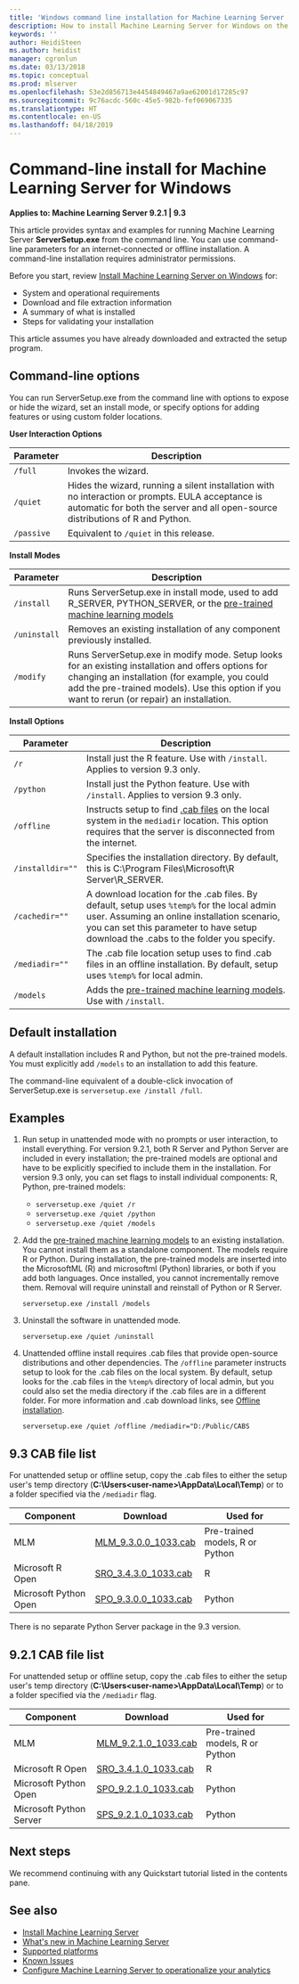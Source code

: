 ```yaml
---
title: 'Windows command line installation for Machine Learning Server '
description: How to install Machine Learning Server for Windows on the command line.
keywords: ''
author: HeidiSteen
ms.author: heidist
manager: cgronlun
ms.date: 03/13/2018
ms.topic: conceptual
ms.prod: mlserver
ms.openlocfilehash: 53e2d856713e4454849467a9ae62001d17285c97
ms.sourcegitcommit: 9c76acdc-560c-45e5-982b-fef069067335
ms.translationtype: HT
ms.contentlocale: en-US
ms.lasthandoff: 04/18/2019
---
```

# <a name="command-line-install-for-machine-learning-server-for-windows"></a>Command-line install for Machine Learning Server for Windows

**Applies to:  Machine Learning Server 9.2.1 | 9.3**

This article provides syntax and examples for running Machine Learning Server **ServerSetup.exe** from the command line. You can use command-line parameters for an internet-connected or offline installation. A command-line installation requires administrator permissions.

Before you start, review  [Install Machine Learning Server on Windows](machine-learning-server-windows-install.md) for:

+ System and operational requirements
+ Download and file extraction information
+ A summary of what is installed
+ Steps for validating your installation

This article assumes you have already downloaded and extracted the setup program.

## <a name="command-line-options"></a>Command-line options

You can run ServerSetup.exe from the command line with options to expose or hide the wizard, set an install mode, or specify options for adding features or using custom folder locations.

**User Interaction Options**

| Parameter | Description |
|-----------|-------------|
| `/full` | Invokes the wizard. |
| `/quiet` | Hides the wizard, running a silent installation with no interaction or prompts. EULA acceptance is automatic for both the server and all open-source distributions of R and Python. |
| `/passive` | Equivalent to `/quiet` in this release. |

 
**Install Modes**

| Parameter | Description |
|-----------|-------------|
| `/install` | Runs ServerSetup.exe in install mode, used to add R_SERVER, PYTHON_SERVER, or the [pre-trained machine learning models](microsoftml-install-pretrained-models.md)|
| `/uninstall` | Removes an existing installation of any component previously installed. |
| `/modify` | Runs ServerSetup.exe in modify mode. Setup looks for an existing installation and offers options for changing an installation (for example, you could add the pre-trained models). Use this option if you want to rerun (or repair) an installation. |

 
**Install Options**

| Parameter | Description |
|-----------|-------------|
| `/r` | Install just the R feature. Use with `/install`. Applies to version 9.3 only. |
| `/python` | Install just the Python feature. Use with `/install`. Applies to version 9.3 only. |
| `/offline` | Instructs setup to find [.cab files](#cab-files) on the local system in the `mediadir` location. This option requires that the server is disconnected from the internet.|
| `/installdir=""` | Specifies the installation directory. By default, this is C:\Program Files\Microsoft\R Server\R_SERVER. |
| `/cachedir=""` | A download location for the .cab files. By default, setup uses `%temp%` for the local admin user. Assuming an online installation scenario, you can set this parameter to have setup download the .cabs to the folder you specify. |
| `/mediadir=""` | The .cab file location setup uses to find .cab files in an offline installation. By default, setup uses `%temp%` for local admin. |
| `/models` | Adds the [pre-trained machine learning models](microsoftml-install-pretrained-models.md). Use with `/install`.|


## <a name="default-installation"></a>Default installation

A default installation includes R and Python, but not the pre-trained models. You must explicitly add `/models` to an installation to add this feature.

The command-line equivalent of a double-click invocation of ServerSetup.exe is `serversetup.exe /install /full`.

## <a name="examples"></a>Examples

1. Run setup in unattended mode with no prompts or user interaction, to install everything. For version 9.2.1, both R Server and Python Server are included in every installation; the pre-trained models are optional and have to be explicitly specified to include them in the installation. For version 9.3 only, you can set flags to install individual components: R, Python, pre-trained models:

   +  `serversetup.exe /quiet /r`
   +  `serversetup.exe /quiet /python`
   +  `serversetup.exe /quiet /models`

2. Add the [pre-trained machine learning models](microsoftml-install-pretrained-models.md) to an existing installation. You cannot install them as a standalone component. The models require R or Python. During installation, the pre-trained models are inserted into the MicrosoftML (R) and microsoftml (Python) libraries, or both if you add both languages. Once installed, you cannot incrementally remove them. Removal will require uninstall and reinstall of Python or R Server. 

   `serversetup.exe /install /models`

3. Uninstall the software in unattended mode.

   `serversetup.exe /quiet /uninstall`  

4. Unattended offline install requires .cab files that provide open-source distributions and other dependencies. The `/offline` parameter instructs setup to look for the .cab files on the local system. By default, setup looks for the .cab files in the `%temp%` directory of local admin, but you could also set the media directory if the .cab files are in a different folder. For more information and .cab download links, see [Offline installation](machine-learning-server-windows-offline.md).

   `serversetup.exe /quiet /offline /mediadir="D:/Public/CABS` 

<a name="cab-files"></a>

## <a name="93-cab-file-list"></a>9.3 CAB file list

For unattended setup or offline setup, copy the .cab files to either the setup user's temp directory (**C:\Users\<user-name>\AppData\Local\Temp**) or to a folder specified via the `/mediadir` flag.

| Component | Download | Used for | 
|-----------|----------|----------|
|MLM|[MLM_9.3.0.0_1033.cab](https://go.microsoft.com/fwlink/?LinkId=859053&clcid=1033)|Pre-trained models, R or Python|
|Microsoft R Open|[SRO_3.4.3.0_1033.cab](https://go.microsoft.com/fwlink/?LinkId=867186&clcid=1033)|R|
|Microsoft Python Open|[SPO_9.3.0.0_1033.cab](https://go.microsoft.com/fwlink/?LinkId=859054&clcid=1033)|Python|

There is no separate Python Server package in the 9.3 version.

## <a name="921-cab-file-list"></a>9.2.1 CAB file list

For unattended setup or offline setup, copy the .cab files to either the setup user's temp directory (**C:\Users\<user-name>\AppData\Local\Temp**) or to a folder specified via the `/mediadir` flag.

| Component | Download | Used for | 
|-----------|----------|----------|
|MLM|[MLM_9.2.1.0_1033.cab](https://go.microsoft.com/fwlink/?LinkId=852727&clcid=1033)|Pre-trained models, R or Python|
|Microsoft R Open|[SRO_3.4.1.0_1033.cab](https://go.microsoft.com/fwlink/?LinkId=852724&clcid=1033)|R|
|Microsoft Python Open|[SPO_9.2.1.0_1033.cab](https://go.microsoft.com/fwlink/?LinkId=852723&clcid=1033)|Python|
|Microsoft Python Server|[SPS_9.2.1.0_1033.cab](https://go.microsoft.com/fwlink/?LinkId=852726&clcid=1033)|Python|

## <a name="next-steps"></a>Next steps

We recommend continuing with any Quickstart tutorial listed in the contents pane. 

## <a name="see-also"></a>See also

+ [Install Machine Learning Server](r-server-install.md)
+ [What's new in Machine Learning Server](../whats-new-in-machine-learning-server.md)
+ [Supported platforms](r-server-install-supported-platforms.md)  
+ [Known Issues](../resources-known-issues.md)  
+ [Configure Machine Learning Server to operationalize your analytics](../what-is-operationalization.md)